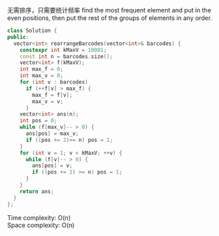 无需排序，只需要统计频率
 find the most frequent element and put in the even positions, 
 then put the rest of the groups of elements in any order.
```cpp
class Solution {
public:
  vector<int> rearrangeBarcodes(vector<int>& barcodes) {
    constexpr int kMaxV = 10001;
    const int n = barcodes.size();
    vector<int> f(kMaxV);
    int max_f = 0;
    int max_v = 0;
    for (int v : barcodes)
      if (++f[v] > max_f) {
        max_f = f[v];
        max_v = v;
      }    
    vector<int> ans(n);
    int pos = 0;
    while (f[max_v]-- > 0) {      
      ans[pos] = max_v;
      if ((pos += 2)>= n) pos = 1;
    }
    for (int v = 1; v < kMaxV; ++v) {
      while (f[v]-- > 0) {        
        ans[pos] = v;
        if ((pos += 2) >= n) pos = 1;
      }
    }
    return ans;
  }
};
```

Time complexity: O(n)  
Space complexity: O(n)